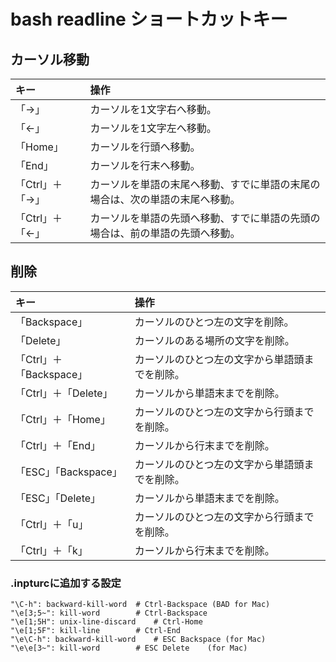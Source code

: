 # bash readline ショートカットキー

## カーソル移動

|キー|操作|
|:---|:---|
|「→」|カーソルを1文字右へ移動。|
|「←」|カーソルを1文字左へ移動。|
|「Home」|カーソルを行頭へ移動。|
|「End」|カーソルを行末へ移動。|
|「Ctrl」＋「→」|カーソルを単語の末尾へ移動、すでに単語の末尾の場合は、次の単語の末尾へ移動。|
|「Ctrl」＋「←」|カーソルを単語の先頭へ移動、すでに単語の先頭の場合は、前の単語の先頭へ移動。|

## 削除

|キー|操作|
|:---|:---|
|「Backspace」|カーソルのひとつ左の文字を削除。|
|「Delete」|カーソルのある場所の文字を削除。|
|「Ctrl」＋「Backspace」|カーソルのひとつ左の文字から単語頭までを削除。|
|「Ctrl」＋「Delete」|カーソルから単語末までを削除。|
|「Ctrl」＋「Home」|カーソルのひとつ左の文字から行頭までを削除。|
|「Ctrl」＋「End」|カーソルから行末までを削除。|
|「ESC」「Backspace」|カーソルのひとつ左の文字から単語頭までを削除。|
|「ESC」「Delete」|カーソルから単語末までを削除。|
|「Ctrl」＋「u」|カーソルのひとつ左の文字から行頭までを削除。|
|「Ctrl」＋「k」|カーソルから行末までを削除。|

### .inpturcに追加する設定

	"\C-h": backward-kill-word	# Ctrl-Backspace (BAD for Mac)
	"\e[3;5~": kill-word		# Ctrl-Backspace 
	"\e[1;5H": unix-line-discard	# Ctrl-Home
	"\e[1;5F": kill-line		# Ctrl-End
	"\e\C-h": backward-kill-word	# ESC Backspace (for Mac)
	"\e\e[3~": kill-word		# ESC Delete    (for Mac)
